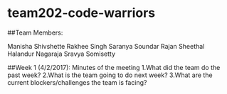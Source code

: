 # team202-code-warriors

##Team Members:

Manisha Shivshette
Rakhee Singh
Saranya Soundar Rajan
Sheethal Halandur Nagaraja
Sravya Somisetty

##Week 1 (4/2/2017): Minutes of the meeting
1.What did the team do the past week? 
2.What is the team going to do next week?
3.What are the current blockers/challenges the team is facing?
